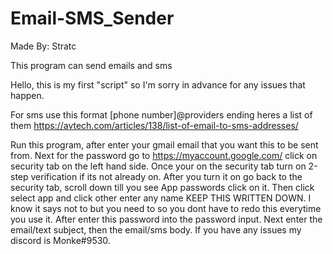 # Email-SMS_Sender
Made By: Stratc

This program can send emails and sms

Hello, this is my first "script" so I'm sorry in advance for any issues that happen.



For sms use this format [phone number]@providers ending heres a list of them https://avtech.com/articles/138/list-of-email-to-sms-addresses/


Run this program, after enter your gmail email that you want this to be sent from.
Next for the password go to https://myaccount.google.com/ click on security tab on the left hand side. Once your on the security tab turn on 2-step verification if its not already on. After you turn it on go back to the security tab, scroll down till you see App passwords click on it. Then click select app and click other enter any name KEEP THIS WRITTEN DOWN. I know it says not to but you need to so you dont have to redo this everytime you use it. After enter this password into the password input. Next enter the email/text subject, then the email/sms body. If you have any issues my discord is Monke#9530.

